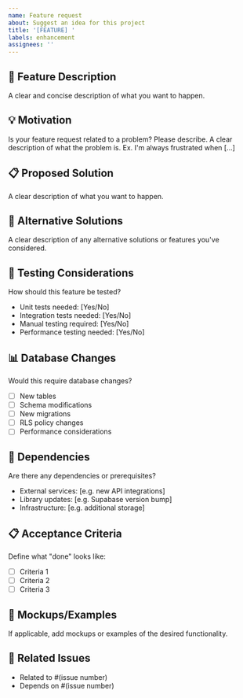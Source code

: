 ```yaml
---
name: Feature request
about: Suggest an idea for this project
title: '[FEATURE] '
labels: enhancement
assignees: ''
---
```


## 🚀 Feature Description

A clear and concise description of what you want to happen.

## 💡 Motivation

Is your feature request related to a problem? Please describe.
A clear description of what the problem is. Ex. I'm always frustrated when [...]

## 📋 Proposed Solution

A clear description of what you want to happen.

## 🔄 Alternative Solutions

A clear description of any alternative solutions or features you've considered.

## 🧪 Testing Considerations

How should this feature be tested?

- Unit tests needed: [Yes/No]
- Integration tests needed: [Yes/No]
- Manual testing required: [Yes/No]
- Performance testing needed: [Yes/No]

## 📊 Database Changes

Would this require database changes?

- [ ] New tables
- [ ] Schema modifications
- [ ] New migrations
- [ ] RLS policy changes
- [ ] Performance considerations

## 🔗 Dependencies

Are there any dependencies or prerequisites?

- External services: [e.g. new API integrations]
- Library updates: [e.g. Supabase version bump]
- Infrastructure: [e.g. additional storage]

## 📋 Acceptance Criteria

Define what "done" looks like:

- [ ] Criteria 1
- [ ] Criteria 2
- [ ] Criteria 3

## 📸 Mockups/Examples

If applicable, add mockups or examples of the desired functionality.

## 🔗 Related Issues

- Related to #(issue number)
- Depends on #(issue number)
